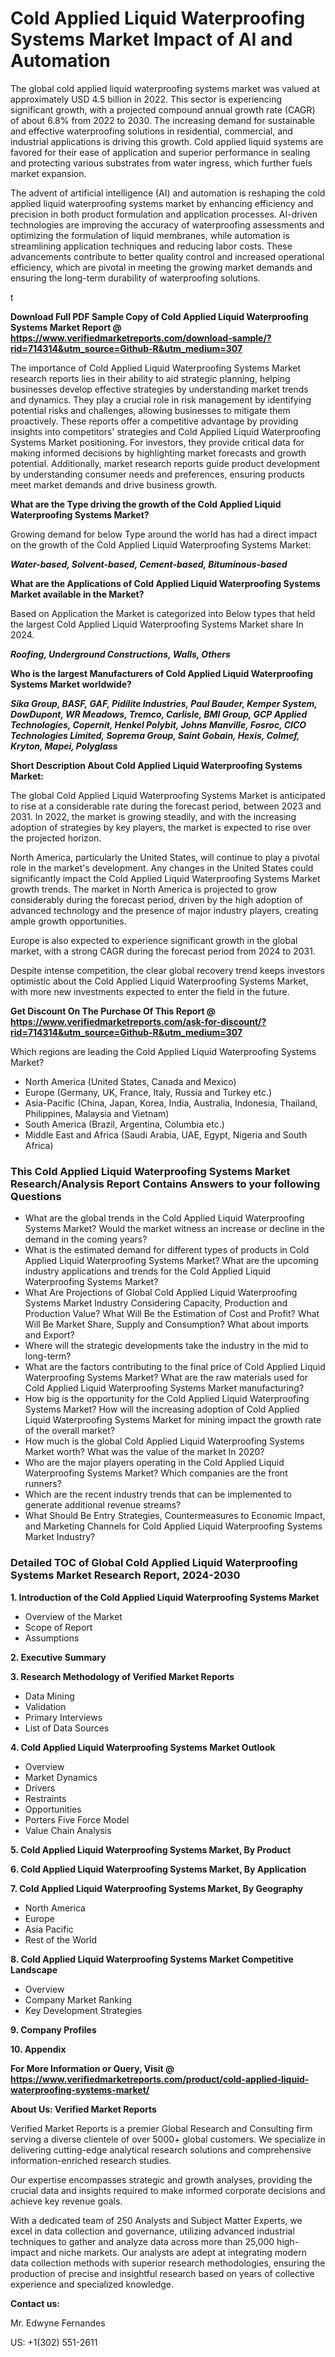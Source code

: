 <meta name="title" content="Global Cold Applied Liquid Waterproofing Systems Market Impact of AI and Automation"><meta name="description" content="The global cold applied liquid waterproofing systems market was valued at approximately USD 4.5 billion in 2022. This sector is experiencing significant growth, with a"><meta name="title" content="Cold Applied Liquid Waterproofing Systems Market Size, Share, Scope, Trends, Growth, Opportunities, Analysis, Forecast"><h1>Cold Applied Liquid Waterproofing Systems Market Impact of AI and Automation</h1><p>The global cold applied liquid waterproofing systems market was valued at approximately USD 4.5 billion in 2022. This sector is experiencing significant growth, with a projected compound annual growth rate (CAGR) of about 6.8% from 2022 to 2030. The increasing demand for sustainable and effective waterproofing solutions in residential, commercial, and industrial applications is driving this growth. Cold applied liquid systems are favored for their ease of application and superior performance in sealing and protecting various substrates from water ingress, which further fuels market expansion.</p><p>The advent of artificial intelligence (AI) and automation is reshaping the cold applied liquid waterproofing systems market by enhancing efficiency and precision in both product formulation and application processes. AI-driven technologies are improving the accuracy of waterproofing assessments and optimizing the formulation of liquid membranes, while automation is streamlining application techniques and reducing labor costs. These advancements contribute to better quality control and increased operational efficiency, which are pivotal in meeting the growing market demands and ensuring the long-term durability of waterproofing solutions.</p>t</p><p id="" class=""><strong>Download Full PDF Sample Copy of Cold Applied Liquid Waterproofing Systems Market Report @ <a href="https://www.verifiedmarketreports.com/download-sample/?rid=714314&utm_source=Github-R&utm_medium=307" target="_blank">https://www.verifiedmarketreports.com/download-sample/?rid=714314&utm_source=Github-R&utm_medium=307</a></strong></p><p>The importance of&nbsp;Cold Applied Liquid Waterproofing Systems Market research reports lies in their ability to aid strategic planning, helping businesses develop effective strategies by understanding market trends and dynamics. They play a crucial role in risk management by identifying potential risks and challenges, allowing businesses to mitigate them proactively. These reports offer a competitive advantage by providing insights into competitors' strategies and Cold Applied Liquid Waterproofing Systems Market positioning. For investors, they provide critical data for making informed decisions by highlighting market forecasts and growth potential. Additionally, market research reports guide product development by understanding consumer needs and preferences, ensuring products meet market demands and drive business growth.</p><p><strong>What are the&nbsp;Type driving the growth of the Cold Applied Liquid Waterproofing Systems Market?</strong></p><p id="" class="">Growing demand for below Type around the world has had a direct impact on the growth of the Cold Applied Liquid Waterproofing Systems Market:</p><em><strong>Water-based, Solvent-based, Cement-based, Bituminous-based</strong></em></p><strong>What are the&nbsp;Applications&nbsp;of Cold Applied Liquid Waterproofing Systems Market available in the Market?</strong></p><p id="" class="">Based on Application the Market is categorized into Below types that held the largest Cold Applied Liquid Waterproofing Systems Market share In 2024.</p><em><strong>Roofing, Underground Constructions, Walls, Others</strong></em></p><strong>Who is the largest Manufacturers of Cold Applied Liquid Waterproofing Systems Market worldwide?</strong></p><p><em><strong>Sika Group, BASF, GAF, Pidilite Industries, Paul Bauder, Kemper System, DowDupont, WR Meadows, Tremco, Carlisle, BMI Group, GCP Applied Technologies, Copernit, Henkel Polybit, Johns Manville, Fosroc, CICO Technologies Limited, Soprema Group, Saint Gobain, Hexis, Colmef, Kryton, Mapei, Polyglass</strong></em></p><p id="" class=""><strong>Short Description About Cold Applied Liquid Waterproofing Systems Market:</strong></p><p>The global Cold Applied Liquid Waterproofing Systems Market is anticipated to rise at a considerable rate during the forecast period, between 2023 and 2031. In 2022, the market is growing steadily, and with the increasing adoption of strategies by key players, the market is expected to rise over the projected horizon.</p><p>North America, particularly the United States, will continue to play a pivotal role in the market's development. Any changes in the United States could significantly impact the Cold Applied Liquid Waterproofing Systems Market growth trends. The market in North America is projected to grow considerably during the forecast period, driven by the high adoption of advanced technology and the presence of major industry players, creating ample growth opportunities.</p><p>Europe is also expected to experience significant growth in the global market, with a strong CAGR during the forecast period from 2024 to 2031.</p><p>Despite intense competition, the clear global recovery trend keeps investors optimistic about the Cold Applied Liquid Waterproofing Systems Market, with more new investments expected to enter the field in the future.</p><p id="" class=""><strong>Get Discount On The Purchase Of This Report @ <a href="https://www.verifiedmarketreports.com/ask-for-discount/?rid=714314&utm_source=Github-R&utm_medium=307" target="_blank">https://www.verifiedmarketreports.com/ask-for-discount/?rid=714314&utm_source=Github-R&utm_medium=307</a></strong></p>Which regions are leading the Cold Applied Liquid Waterproofing Systems Market?</p><ul><li>North America (United States, Canada and Mexico)</li><li>Europe (Germany, UK, France, Italy, Russia and Turkey etc.)</li><li>Asia-Pacific (China, Japan, Korea, India, Australia, Indonesia, Thailand, Philippines, Malaysia and Vietnam)</li><li>South America (Brazil, Argentina, Columbia etc.)</li><li>Middle East and Africa (Saudi Arabia, UAE, Egypt, Nigeria and South Africa)</li></ul><h3 id="" class="">This Cold Applied Liquid Waterproofing Systems Market Research/Analysis Report Contains Answers to your following Questions</h3><ul><li>What are the global trends in the Cold Applied Liquid Waterproofing Systems Market? Would the market witness an increase or decline in the demand in the coming years?</li><li>What is the estimated demand for different types of products in Cold Applied Liquid Waterproofing Systems Market? What are the upcoming industry applications and trends for the Cold Applied Liquid Waterproofing Systems Market?</li><li>What Are Projections of Global Cold Applied Liquid Waterproofing Systems Market Industry Considering Capacity, Production and Production Value? What Will Be the Estimation of Cost and Profit? What Will Be Market Share, Supply and Consumption? What about imports and Export?</li><li>Where will the strategic developments take the industry in the mid to long-term?</li><li>What are the factors contributing to the final price of Cold Applied Liquid Waterproofing Systems Market? What are the raw materials used for Cold Applied Liquid Waterproofing Systems Market manufacturing?</li><li>How big is the opportunity for the Cold Applied Liquid Waterproofing Systems Market? How will the increasing adoption of Cold Applied Liquid Waterproofing Systems Market for mining impact the growth rate of the overall market?</li><li>How much is the global Cold Applied Liquid Waterproofing Systems Market worth? What was the value of the market In 2020?</li><li>Who are the major players operating in the Cold Applied Liquid Waterproofing Systems Market? Which companies are the front runners?</li><li>Which are the recent industry trends that can be implemented to generate additional revenue streams?</li><li>What Should Be Entry Strategies, Countermeasures to Economic Impact, and Marketing Channels for Cold Applied Liquid Waterproofing Systems Market Industry?</li></ul><h3 id="" class="">Detailed TOC of Global Cold Applied Liquid Waterproofing Systems Market Research Report, 2024-2030</h3><p id="" class=""><strong>1. Introduction of the Cold Applied Liquid Waterproofing Systems Market</strong></p><ul><li>Overview of the Market</li><li>Scope of Report</li><li>Assumptions</li></ul><p id="" class=""><strong>2. Executive Summary</strong></p><p id="" class=""><strong>3. Research Methodology of Verified Market Reports</strong></p><ul><li>Data Mining</li><li>Validation</li><li>Primary Interviews</li><li>List of Data Sources</li></ul><p id="" class=""><strong>4. Cold Applied Liquid Waterproofing Systems Market Outlook</strong></p><ul><li>Overview</li><li>Market Dynamics</li><li>Drivers</li><li>Restraints</li><li>Opportunities</li><li>Porters Five Force Model</li><li>Value Chain Analysis</li></ul><p id="" class=""><strong>5. Cold Applied Liquid Waterproofing Systems Market, By Product</strong></p><p id="" class=""><strong>6. Cold Applied Liquid Waterproofing Systems Market, By Application</strong></p><p id="" class=""><strong>7. Cold Applied Liquid Waterproofing Systems Market, By Geography</strong></p><ul><li>North America</li><li>Europe</li><li>Asia Pacific</li><li>Rest of the World</li></ul><p id="" class=""><strong>8. Cold Applied Liquid Waterproofing Systems Market Competitive Landscape</strong></p><ul><li>Overview</li><li>Company Market Ranking</li><li>Key Development Strategies</li></ul><p id="" class=""><strong>9. Company Profiles</strong></p><p id="" class=""><strong>10. Appendix</strong></p><p id="" class=""><strong>For More Information or Query, Visit @ <a href="https://www.verifiedmarketreports.com/product/cold-applied-liquid-waterproofing-systems-market/" target="_blank">https://www.verifiedmarketreports.com/product/cold-applied-liquid-waterproofing-systems-market/</a></strong></p><p id="" class=""><strong>About Us: Verified Market Reports</strong></p><p id="" class="">Verified Market Reports is a premier Global Research and Consulting firm serving a diverse clientele of over 5000+ global customers. We specialize in delivering cutting-edge analytical research solutions and comprehensive information-enriched research studies.</p><p id="" class="">Our expertise encompasses strategic and growth analyses, providing the crucial data and insights required to make informed corporate decisions and achieve key revenue goals.</p><p id="" class="">With a dedicated team of 250 Analysts and Subject Matter Experts, we excel in data collection and governance, utilizing advanced industrial techniques to gather and analyze data across more than 25,000 high-impact and niche markets. Our analysts are adept at integrating modern data collection methods with superior research methodologies, ensuring the production of precise and insightful research based on years of collective experience and specialized knowledge.</p><p id="" class=""><strong>Contact us:</strong></p><p id="" class="">Mr. Edwyne Fernandes</p><p id="" class="">US: +1(302) 551-2611</p>
